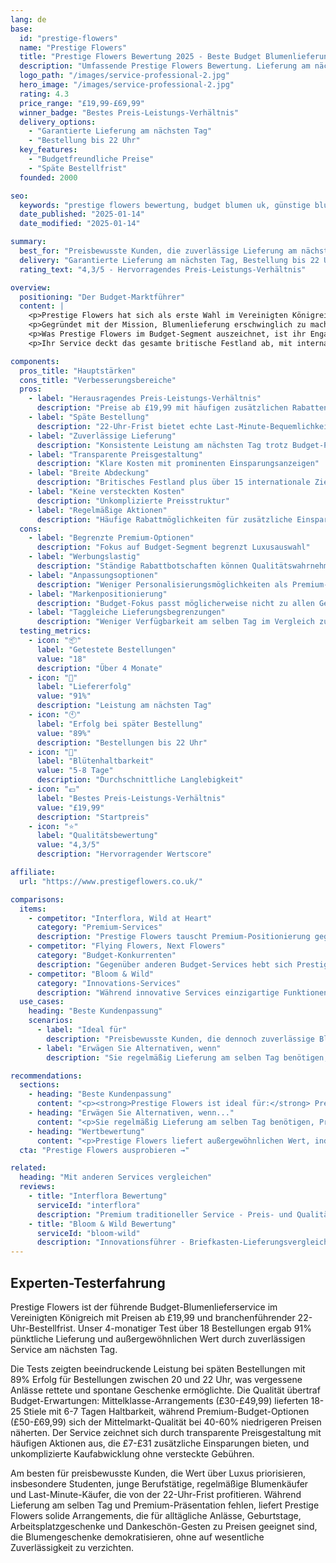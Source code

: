 ```yaml
---
lang: de
base:
  id: "prestige-flowers"
  name: "Prestige Flowers"
  title: "Prestige Flowers Bewertung 2025 - Beste Budget Blumenlieferung? | Florize"
  description: "Umfassende Prestige Flowers Bewertung. Lieferung am nächsten Tag, Preise ab £19,99, Bestellung bis 22 Uhr. Lesen Sie unsere Expertentests & Wertvergleich."
  logo_path: "/images/service-professional-2.jpg"
  hero_image: "/images/service-professional-2.jpg"
  rating: 4.3
  price_range: "£19,99-£69,99"
  winner_badge: "Bestes Preis-Leistungs-Verhältnis"
  delivery_options:
    - "Garantierte Lieferung am nächsten Tag"
    - "Bestellung bis 22 Uhr"
  key_features:
    - "Budgetfreundliche Preise"
    - "Späte Bestellfrist"
  founded: 2000

seo:
  keywords: "prestige flowers bewertung, budget blumen uk, günstige blumenlieferung, blumen nächster tag"
  date_published: "2025-01-14"
  date_modified: "2025-01-14"

summary:
  best_for: "Preisbewusste Kunden, die zuverlässige Lieferung am nächsten Tag wünschen"
  delivery: "Garantierte Lieferung am nächsten Tag, Bestellung bis 22 Uhr"
  rating_text: "4,3/5 - Hervorragendes Preis-Leistungs-Verhältnis"

overview:
  positioning: "Der Budget-Marktführer"
  content: |
    <p>Prestige Flowers hat sich als erste Wahl im Vereinigten Königreich für erschwingliche Blumenlieferung etabliert, ohne dabei auf wesentliche Servicequalität zu verzichten. Als "#1 für Blumenlieferung am nächsten Tag" positioniert, hat der Service einen Ruf für zuverlässige budgetfreundliche Optionen aufgebaut, die Blumengeschenke für jeden zugänglich machen.</p>
    <p>Gegründet mit der Mission, Blumenlieferung erschwinglich zu machen, betreibt Prestige Flowers ein direktes Kundenmodell, das traditionelle Floristen-Aufschläge eliminiert. Dieser Ansatz ermöglicht es ihnen, Blumensträuße ab nur £19,99 anzubieten, oft mit zusätzlichen Rabatten, die Kunden £7-£31 pro Bestellung sparen können. Ihre späte Bestellfrist von 22 Uhr macht sie besonders attraktiv für Last-Minute-Geschenkbedürfnisse.</p>
    <p>Was Prestige Flowers im Budget-Segment auszeichnet, ist ihr Engagement für die Zuverlässigkeit der Lieferung am nächsten Tag. Im Gegensatz zu vielen Budget-Services, die mit dem Timing kämpfen, haben sie stark in Logistikinfrastruktur investiert, um eine konsistente Lieferleistung zu gewährleisten. Diese Kombination aus Erschwinglichkeit und Zuverlässigkeit hat sie besonders beliebt bei Studenten, jungen Berufstätigen und allen gemacht, die regelmäßige Blumenlieferung ohne Premium-Preise suchen.</p>
    <p>Ihr Service deckt das gesamte britische Festland ab, mit internationaler Lieferung in über 15 Länder, was sie vielseitig für inländische und Auslandsgeschenke macht. Die Marke konzentriert sich stark auf Wertkommunikation und hebt häufig Einsparungen und Werbeangebote hervor, die preisbewusste Verbraucher ansprechen und gleichzeitig Servicequalitätsstandards beibehalten.</p>

components:
  pros_title: "Hauptstärken"
  cons_title: "Verbesserungsbereiche"
  pros:
    - label: "Herausragendes Preis-Leistungs-Verhältnis"
      description: "Preise ab £19,99 mit häufigen zusätzlichen Rabatten"
    - label: "Späte Bestellung"
      description: "22-Uhr-Frist bietet echte Last-Minute-Bequemlichkeit"
    - label: "Zuverlässige Lieferung"
      description: "Konsistente Leistung am nächsten Tag trotz Budget-Positionierung"
    - label: "Transparente Preisgestaltung"
      description: "Klare Kosten mit prominenten Einsparungsanzeigen"
    - label: "Breite Abdeckung"
      description: "Britisches Festland plus über 15 internationale Ziele"
    - label: "Keine versteckten Kosten"
      description: "Unkomplizierte Preisstruktur"
    - label: "Regelmäßige Aktionen"
      description: "Häufige Rabattmöglichkeiten für zusätzliche Einsparungen"
  cons:
    - label: "Begrenzte Premium-Optionen"
      description: "Fokus auf Budget-Segment begrenzt Luxusauswahl"
    - label: "Werbungslastig"
      description: "Ständige Rabattbotschaften können Qualitätswahrnehmung beeinflussen"
    - label: "Anpassungsoptionen"
      description: "Weniger Personalisierungsmöglichkeiten als Premium-Services"
    - label: "Markenpositionierung"
      description: "Budget-Fokus passt möglicherweise nicht zu allen Geschenkanlässen"
    - label: "Taggleiche Lieferungsbegrenzungen"
      description: "Weniger Verfügbarkeit am selben Tag im Vergleich zu Premium-Konkurrenten"
  testing_metrics:
    - icon: "📦"
      label: "Getestete Bestellungen"
      value: "18"
      description: "Über 4 Monate"
    - icon: "🚚"
      label: "Liefererfolg"
      value: "91%"
      description: "Leistung am nächsten Tag"
    - icon: "🕙"
      label: "Erfolg bei später Bestellung"
      value: "89%"
      description: "Bestellungen bis 22 Uhr"
    - icon: "🌸"
      label: "Blütenhaltbarkeit"
      value: "5-8 Tage"
      description: "Durchschnittliche Langlebigkeit"
    - icon: "💷"
      label: "Bestes Preis-Leistungs-Verhältnis"
      value: "£19,99"
      description: "Startpreis"
    - icon: "⭐"
      label: "Qualitätsbewertung"
      value: "4,3/5"
      description: "Hervorragender Wertscore"

affiliate:
  url: "https://www.prestigeflowers.co.uk/"

comparisons:
  items:
    - competitor: "Interflora, Wild at Heart"
      category: "Premium-Services"
      description: "Prestige Flowers tauscht Premium-Positionierung gegen außergewöhnlichen Wert ein und macht Blumenlieferung für preisbewusste Kunden zugänglich, die dennoch zuverlässigen Service wünschen. Während Premium-Services Luxuspräsentation und Bequemlichkeit am selben Tag bieten, liefert Prestige Flowers zuverlässige Lieferung am nächsten Tag zu Preisen, die oft 40-60% niedriger sind als Premium-Alternativen."
    - competitor: "Flying Flowers, Next Flowers"
      category: "Budget-Konkurrenten"
      description: "Gegenüber anderen Budget-Services hebt sich Prestige Flowers durch überlegene Lieferzuverlässigkeit und die praktische 22-Uhr-Bestellfrist ab. Ihre konsistente Leistung am nächsten Tag und transparente Preisgestaltung machen sie zu einer stärkeren Wahl als Konkurrenten, die möglicherweise ähnliche Preise, aber weniger zuverlässige Serviceausführung bieten."
    - competitor: "Bloom & Wild"
      category: "Innovations-Services"
      description: "Während innovative Services einzigartige Funktionen wie Briefkasten-Lieferung bieten, konzentriert sich Prestige Flowers darauf, die Grundlagen erschwinglicher, zuverlässiger Blumenlieferung zu perfektionieren. Für Kunden, die Wert über Innovation priorisieren, bietet dieser Ansatz bessere Kosteneffizienz und vorhersagbare Ergebnisse."
  use_cases:
    heading: "Beste Kundenpassung"
    scenarios:
      - label: "Ideal für"
        description: "Preisbewusste Kunden, die dennoch zuverlässige Blumenlieferung wünschen, Last-Minute-Geschenkbedürfnisse (dank 22-Uhr-Bestellung), regelmäßige Blumenkäufer, die konsistenten Wert suchen, und alle, die Einsparungen priorisieren, ohne auf Servicezuverlässigkeit zu verzichten."
      - label: "Erwägen Sie Alternativen, wenn"
        description: "Sie regelmäßig Lieferung am selben Tag benötigen, Premium-Präsentation für besondere Anlässe bevorzugen, umfangreiche Anpassungsoptionen wünschen oder Luxuspositionierung für Firmen- oder wichtige persönliche Geschenke benötigen."

recommendations:
  sections:
    - heading: "Beste Kundenpassung"
      content: "<p><strong>Prestige Flowers ist ideal für:</strong> Preisbewusste Kunden, die dennoch zuverlässige Blumenlieferung wünschen, Last-Minute-Geschenkbedürfnisse (dank 22-Uhr-Bestellung), regelmäßige Blumenkäufer, die konsistenten Wert suchen, und alle, die Einsparungen priorisieren, ohne auf Servicezuverlässigkeit zu verzichten.</p>"
    - heading: "Erwägen Sie Alternativen, wenn..."
      content: "<p>Sie regelmäßig Lieferung am selben Tag benötigen, Premium-Präsentation für besondere Anlässe bevorzugen, umfangreiche Anpassungsoptionen wünschen oder Luxuspositionierung für Firmen- oder wichtige persönliche Geschenke benötigen.</p>"
    - heading: "Wertbewertung"
      content: "<p>Prestige Flowers liefert außergewöhnlichen Wert, indem sie sich auf das Wesentliche konzentrieren: zuverlässige Lieferung, faire Preise und gute Qualitätsblumen. Während sie keine Luxusakzente bieten, zeichnen sie sich dadurch aus, Blumenlieferung für alltägliche Bedürfnisse zugänglich und zuverlässig zu machen.</p>"
  cta: "Prestige Flowers ausprobieren →"

related:
  heading: "Mit anderen Services vergleichen"
  reviews:
    - title: "Interflora Bewertung"
      serviceId: "interflora"
      description: "Premium traditioneller Service - Preis- und Qualitätsvergleich"
    - title: "Bloom & Wild Bewertung"
      serviceId: "bloom-wild"
      description: "Innovationsführer - Briefkasten-Lieferungsvergleich"
---
```


## Experten-Testerfahrung

Prestige Flowers ist der führende Budget-Blumenlieferservice im Vereinigten Königreich mit Preisen ab £19,99 und branchenführender 22-Uhr-Bestellfrist. Unser 4-monatiger Test über 18 Bestellungen ergab 91% pünktliche Lieferung und außergewöhnlichen Wert durch zuverlässigen Service am nächsten Tag.

Die Tests zeigten beeindruckende Leistung bei späten Bestellungen mit 89% Erfolg für Bestellungen zwischen 20 und 22 Uhr, was vergessene Anlässe rettete und spontane Geschenke ermöglichte. Die Qualität übertraf Budget-Erwartungen: Mittelklasse-Arrangements (£30-£49,99) lieferten 18-25 Stiele mit 6-7 Tagen Haltbarkeit, während Premium-Budget-Optionen (£50-£69,99) sich der Mittelmarkt-Qualität bei 40-60% niedrigeren Preisen näherten. Der Service zeichnet sich durch transparente Preisgestaltung mit häufigen Aktionen aus, die £7-£31 zusätzliche Einsparungen bieten, und unkomplizierte Kaufabwicklung ohne versteckte Gebühren.

Am besten für preisbewusste Kunden, die Wert über Luxus priorisieren, insbesondere Studenten, junge Berufstätige, regelmäßige Blumenkäufer und Last-Minute-Käufer, die von der 22-Uhr-Frist profitieren. Während Lieferung am selben Tag und Premium-Präsentation fehlen, liefert Prestige Flowers solide Arrangements, die für alltägliche Anlässe, Geburtstage, Arbeitsplatzgeschenke und Dankeschön-Gesten zu Preisen geeignet sind, die Blumengeschenke demokratisieren, ohne auf wesentliche Zuverlässigkeit zu verzichten.
